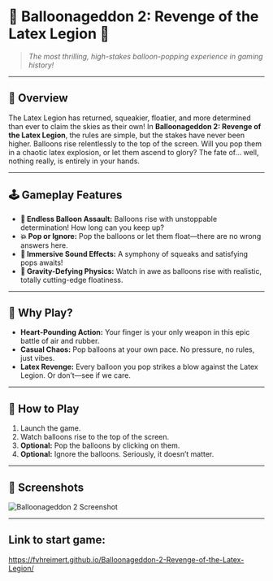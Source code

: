 # 🎈 Balloonageddon 2: Revenge of the Latex Legion 🎈

> *The most thrilling, high-stakes balloon-popping experience in gaming history!*  

---

## 📖 **Overview**

The Latex Legion has returned, squeakier, floatier, and more determined than ever to claim the skies as their own! In **Balloonageddon 2: Revenge of the Latex Legion**, the rules are simple, but the stakes have never been higher. Balloons rise relentlessly to the top of the screen. Will you pop them in a chaotic latex explosion, or let them ascend to glory? The fate of... well, nothing really, is entirely in your hands.

---

## 🕹️ **Gameplay Features**
- **🎈 Endless Balloon Assault:** Balloons rise with unstoppable determination! How long can you keep up?
- **💥 Pop or Ignore:** Pop the balloons or let them float—there are no wrong answers here.
- **🎵 Immersive Sound Effects:** A symphony of squeaks and satisfying pops awaits!
- **🌌 Gravity-Defying Physics:** Watch in awe as balloons rise with realistic, totally cutting-edge floatiness.

---

## 🌟 **Why Play?**
- **Heart-Pounding Action:** Your finger is your only weapon in this epic battle of air and rubber.
- **Casual Chaos:** Pop balloons at your own pace. No pressure, no rules, just vibes.  
- **Latex Revenge:** Every balloon you pop strikes a blow against the Latex Legion. Or don’t—see if we care.  

---

## 🚀 **How to Play**
1. Launch the game.
2. Watch balloons rise to the top of the screen.
3. **Optional:** Pop the balloons by clicking on them.
4. **Optional:** Ignore the balloons. Seriously, it doesn’t matter.

---

## 📸 **Screenshots**
![Balloonageddon 2 Screenshot](Balloonageddon-2-Revenge-of-the-Latex-Legion/assets/balloon_screenshot.png)

---

## Link to start game:
https://fvhreimert.github.io/Balloonageddon-2-Revenge-of-the-Latex-Legion/
